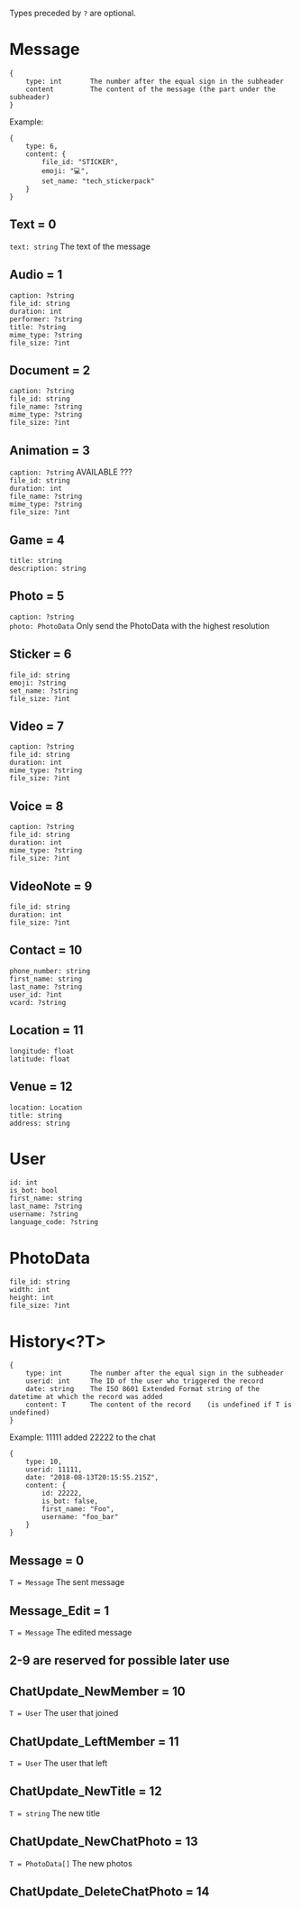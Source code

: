 Types preceded by `?` are optional.


# Message
```
{
	type: int		The number after the equal sign in the subheader
	content			The content of the message (the part under the subheader)
}
```

Example:
```
{
	type: 6,
	content: {
		file_id: "STICKER",
		emoji: "💻",
		set_name: "tech_stickerpack"
	}
}
```


## Text = 0
`text: string`  The text of the message

## Audio = 1
`caption: ?string`  
`file_id: string`  
`duration: int`  
`performer: ?string`  
`title: ?string`  
`mime_type: ?string`  
`file_size: ?int`  

## Document = 2
`caption: ?string`  
`file_id: string`  
`file_name: ?string`  
`mime_type: ?string`  
`file_size: ?int`  

## Animation = 3
`caption: ?string`  										AVAILABLE ???  
`file_id: string`  
`duration: int`  
`file_name: ?string`  
`mime_type: ?string`  
`file_size: ?int`  

## Game = 4
`title: string`  
`description: string`  

## Photo = 5
`caption: ?string`  
`photo: PhotoData`		Only send the PhotoData with the highest resolution  

## Sticker = 6
`file_id: string`  
`emoji: ?string`  
`set_name: ?string`  
`file_size: ?int`  

## Video = 7
`caption: ?string`  
`file_id: string`  
`duration: int`  
`mime_type: ?string`  
`file_size: ?int`  

## Voice = 8
`caption: ?string`  
`file_id: string`  
`duration: int`  
`mime_type: ?string`  
`file_size: ?int`  

## VideoNote = 9
`file_id: string`  
`duration: int`  
`file_size: ?int`  

## Contact = 10
`phone_number: string`  
`first_name: string`  
`last_name: ?string`  
`user_id: ?int`  
`vcard: ?string`  

## Location = 11
`longitude: float`  
`latitude: float`  

## Venue = 12
`location: Location`  
`title: string`  
`address: string`  



# User
`id: int`  
`is_bot: bool`  
`first_name: string`  
`last_name: ?string`  
`username: ?string`  
`language_code: ?string`  


# PhotoData
`file_id: string`  
`width: int`  
`height: int`  
`file_size: ?int`  



# History<?T>
```
{
	type: int		The number after the equal sign in the subheader
	userid: int		The ID of the user who triggered the record
	date: string	The ISO 8601 Extended Format string of the datetime at which the record was added
	content: T		The content of the record    (is undefined if T is undefined)
}
```

Example: 11111 added 22222 to the chat
```
{
	type: 10,
	userid: 11111,
	date: "2018-08-13T20:15:55.215Z",
	content: {
		id: 22222,
		is_bot: false,
		first_name: "Foo",
		username: "foo_bar"
	}
}
```

## Message = 0
`T = Message`	The sent message

## Message_Edit = 1
`T = Message`	The edited message

## 2-9 are reserved for possible later use

## ChatUpdate_NewMember = 10
`T = User`		The user that joined

## ChatUpdate_LeftMember = 11
`T = User`		The user that left

## ChatUpdate_NewTitle = 12
`T = string`	The new title

## ChatUpdate_NewChatPhoto = 13
`T = PhotoData[]`	The new photos

## ChatUpdate_DeleteChatPhoto = 14
